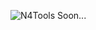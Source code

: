 ![N4Tools](https://user-images.githubusercontent.com/56244233/84509846-fb70c900-accc-11ea-8257-d7822579e191.png)
Soon...
